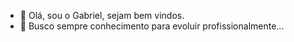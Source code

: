 - 👋  Olá, sou o Gabriel, sejam bem vindos.
- 🌱  Busco sempre conhecimento para evoluir profissionalmente...

<!---
ClRIUS/ClRIUS is a ✨ special ✨ repository because its `README.md` (this file) appears on your GitHub profile.
You can click the Preview link to take a look at your changes.
--->
